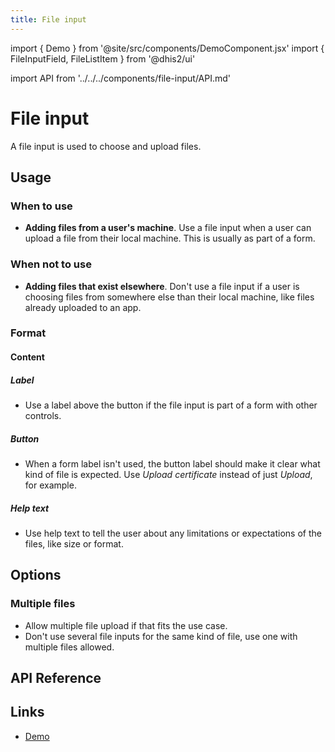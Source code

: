 ```yaml
---
title: File input
---
```


import { Demo } from '@site/src/components/DemoComponent.jsx'
import { FileInputField, FileListItem } from '@dhis2/ui'

import API from '../../../components/file-input/API.md'

# File input

A file input is used to choose and upload files.

<Demo>
    <FileInputField
    helpText="Max size 5mb. Supported file types are .jpg, .png, and .pdf."
    label="Upload birth certificate"
    />
</Demo>

## Usage

### When to use

-   **Adding files from a user's machine**. Use a file input when a user can upload a file from their local machine. This is usually as part of a form.

### When not to use

-   **Adding files that exist elsewhere**. Don't use a file input if a user is choosing files from somewhere else than their local machine, like files already uploaded to an app.

### Format

#### Content

##### Label

<Demo>
    <FileInputField
    label="Upload birth certificate"
    />
</Demo>

-   Use a label above the button if the file input is part of a form with other controls.

##### Button

<Demo>
    <FileInputField
    buttonLabel="Upload test data"
    />
</Demo>

-   When a form label isn't used, the button label should make it clear what kind of file is expected. Use _Upload certificate_ instead of just _Upload_, for example.

##### Help text

<Demo>
    <FileInputField
    helpText="Max size 5mb. Supported file types are .jpg, .png, and .pdf."
    label="Upload birth certificate"
    />
</Demo>

-   Use help text to tell the user about any limitations or expectations of the files, like size or format.

## Options

### Multiple files

<Demo>
    <FileInputField label="Upload documents">
        <FileListItem label="document-name.pdf" removeText="Remove"/>
        <FileListItem label="uploaded-document.pdf" removeText="Remove"/>
        <FileListItem label="DHIS2-UI-Guide.pdf" removeText="Remove"/>
    </FileInputField>
</Demo>

-   Allow multiple file upload if that fits the use case.
-   Don't use several file inputs for the same kind of file, use one with multiple files allowed.

## API Reference

<API />

## Links

-   [Demo](https://ui.dhis2.nu/demo/?path=/story/forms-file-input-file-input--default)
